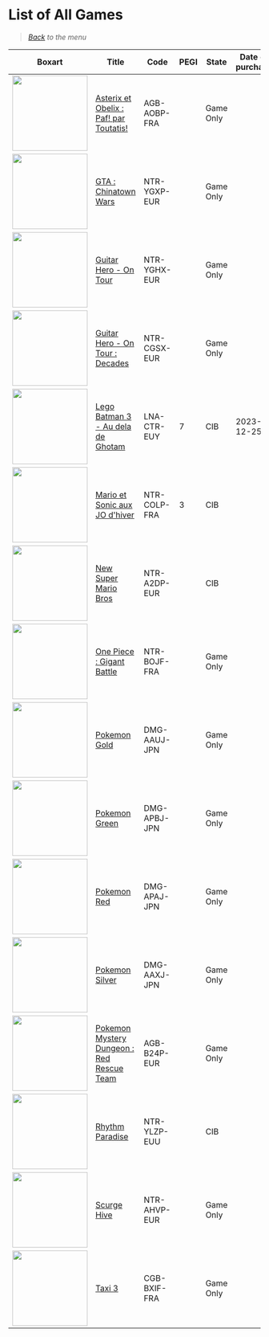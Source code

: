 # List of All Games


> *[Back](../games.md) to the menu*

| Boxart | Title                                         | Code        | PEGI  |  State  | Date of purchase | Score Metacritic | Description | 
| --- | ---                                           | ---         | ---   | ---     | ---              | ---              | ---         |
| <img src="https://images.launchbox-app.com//3084d9f1-0928-4f8b-8e39-a35d5f762d77.png" width="150"> | [Asterix et Obelix : Paf! par Toutatis!](https://fr.m.wikipedia.org/wiki/Ast%C3%A9rix_et_Ob%C3%A9lix_:_Paf_!_Par_Toutatis_!) | AGB-AOBP-FRA | | Game Only | | | |
| <img src="https://images.launchbox-app.com//bae0c2b4-5cd5-4b4c-9773-81778de1952e.jpg" width="150"> | [GTA : Chinatown Wars](https://fr.m.wikipedia.org/wiki/Grand_Theft_Auto:_Chinatown_Wars) | NTR-YGXP-EUR | | Game Only | | 93 | |
| <img src="https://images.launchbox-app.com//7981126b-5373-43c7-8389-01353381734e.jpg" width="150"> | [Guitar Hero - On Tour](https://fr.m.wikipedia.org/wiki/Guitar_Hero:_On_Tour) | NTR-YGHX-EUR | | Game Only | | | With controller |
| <img src="https://images.launchbox-app.com//7b993fa6-f2b7-4579-a9dc-5e8bcdeac90e.jpg" width="150"> | [Guitar Hero - On Tour : Decades](https://simple.m.wikipedia.org/wiki/Guitar_Hero_On_Tour:_Decades) | NTR-CGSX-EUR | | Game Only | | | With controller|
| <img src="https://images.launchbox-app.com//8daef188-1d65-4353-a1f3-5458e42acfe2.jpg" width="150"> | [Lego Batman 3 - Au dela de Ghotam](https://fr.m.wikipedia.org/wiki/Lego_Batman_3_:_Au-del%C3%A0_de_Gotham)             | LNA-CTR-EUY | 7     | CIB     |2023-12-25        |                  |             |
| <img src="https://images.launchbox-app.com//469e2ef3-9250-4f82-89d7-c4b825259d1e.jpg" width="150"> | [Mario et Sonic aux JO d'hiver](https://fr.m.wikipedia.org/wiki/Mario_et_Sonic_aux_Jeux_olympiques_d%27hiver) | NTR-COLP-FRA | 3 | CIB | | 76 | |
| <img src="https://images.launchbox-app.com//922d1792-04db-4530-a781-35095a599265.jpg" width="150"> | [New Super Mario Bros](https://mario.fandom.com/fr/wiki/New_Super_Mario_Bros.) | NTR-A2DP-EUR | | CIB | | 89 | |
| <img src="https://images.launchbox-app.com//94e529d7-7a97-4dff-bc0c-391efa14fe5d.jpg" width="150"> | [One Piece : Gigant Battle](https://fr.m.wikipedia.org/wiki/One_Piece:_Gigant_Battle!) | NTR-BOJF-FRA	| | Game Only | | | |		
| <img src="https://images.launchbox-app.com/4ec82615-a47b-4cf1-b599-23d62a2be3f6.png" width="150">| [Pokemon Gold](https://fr.m.wikipedia.org/wiki/Pok%C3%A9mon_Or_et_Argent) | DMG-AAUJ-JPN | | Game Only | | | In Japanese |
| <img src="https://images.launchbox-app.com//bfac4775-9e0d-4f0a-b897-cc1aa261ca78.png" width="150"> | [Pokemon Green](https://fr.m.wikipedia.org/wiki/Pok%C3%A9mon_Rouge_et_Bleu) | DMG-APBJ-JPN | | Game Only | | | In Japanese |
| <img src="https://gamesdb-images.launchbox.gg/r2_36f615f1-07ea-4916-9aa9-755fbbc84002.png" width="150"> | [Pokemon Red](https://fr.m.wikipedia.org/wiki/Pok%C3%A9mon_Rouge_et_Bleu) | DMG-APAJ-JPN | | Game Only | | | In Japanses |
| <img src="https://images.launchbox-app.com//22797948-dd8f-4dce-875a-5d1023a20a1d.jpg" width="150"> | [Pokemon Silver](https://fr.m.wikipedia.org/wiki/Pok%C3%A9mon_Or_et_Argent) | DMG-AAXJ-JPN | | Game Only | | | In Japanese |
| <img src="https://images.launchbox-app.com//cfec3b53-0cd2-4019-93a1-4fe59f549d6c.jpg" width="150"> | [Pokemon Mystery Dungeon : Red Rescue Team](https://fr.m.wikipedia.org/wiki/Pok%C3%A9mon_Donjon_Myst%C3%A8re_:_%C3%89quipe_de_secours_rouge_et_%C3%89quipe_de_secours_bleue) | AGB-B24P-EUR | | Game Only | | | |
| <img src="https://images.launchbox-app.com//c3b117f5-f12c-4c26-8ec4-76b3689725eb.jpg" width="150"> | [Rhythm Paradise](https://fr.m.wikipedia.org/wiki/Rhythm_Paradise) | NTR-YLZP-EUU | | CIB | | 83 | |
| <img src="https://images.launchbox-app.com//1d128f78-3ef7-4ef1-a109-85e2a8cf72e8.jpg" width="150"> | [Scurge Hive](https://en.m.wikipedia.org/wiki/Scurge:_Hive) | NTR-AHVP-EUR | | Game Only | | 70 | |
| <img src="https://images.launchbox-app.com//c6f04319-dada-4444-96ad-888395001d0b.jpg" width="150">| [Taxi 3](https://fr.m.wikipedia.org/wiki/Taxi_3_(jeu_vid%C3%A9o)) | CGB-BXIF-FRA | | Game Only | | | |
